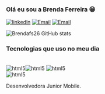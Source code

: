 
### Olá eu sou a Brenda Ferreira 😁

[![linkedln](https://img.shields.io/badge/LinkedIn-0077B5?style=for-the-badge&logo=linkedin&logoColor=white)](www.linkedin.com/in/brenda-ferreira-santos)
[![Email](https://img.shields.io/badge/Gmail-D14836?style=for-the-badge&logo=gmail&logoColor=white)](brendaferreirsantos26@gmail.com)
[![Email](https://img.shields.io/badge/WhatsApp-25D366?style=for-the-badge&logo=whatsapp&logoColor=white)](27996409749)

![Brendafs26 GitHub stats](https://github-readme-stats.vercel.app/api?username=Brendafs26&show_icons=true&theme=dracula)

### Tecnologias que uso no meu dia 

<div style="display: inline_block"></br>
<img align="center" alt="html5" src="https://img.shields.io/badge/HTML-239120?style=for-the-badge&logo=html5&logoColor=white" /><img align="center" alt="html5" src= "https://img.shields.io/badge/HTML5-E34F26?style=for-the-badge&logo=html5&logoColor=white" />
<img align="center" alt="html5" src="https://img.shields.io/badge/JavaScript-F7DF1E?style=for-the-badge&logo=javascript&logoColor=black" />

</br>
<img align="center" alt="html5" src="https://img.shields.io/badge/React_Native-20232A?style=for-the-badge&logo=react&logoColor=61DAFB" />

</br>

Desenvolvedora Junior Mobile.
